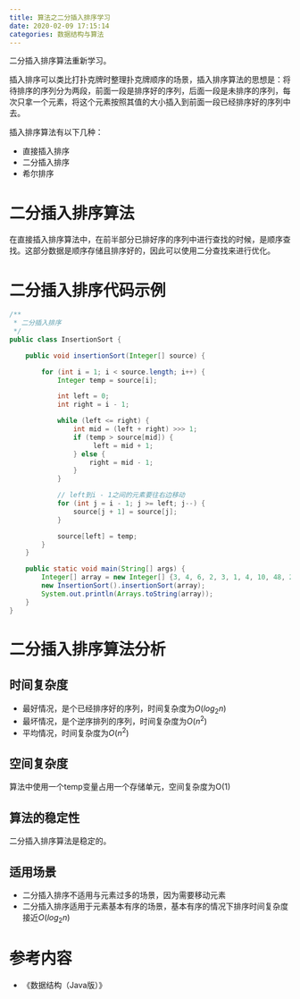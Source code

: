 ```yaml
---
title: 算法之二分插入排序学习
date: 2020-02-09 17:15:14
categories: 数据结构与算法
---
```


 二分插入排序算法重新学习。

<!--more-->


插入排序可以类比打扑克牌时整理扑克牌顺序的场景，插入排序算法的思想是：将待排序的序列分为两段，前面一段是排序好的序列，后面一段是未排序的序列，每次只拿一个元素，将这个元素按照其值的大小插入到前面一段已经排序好的序列中去。

插入排序算法有以下几种：

- 直接插入排序
- 二分插入排序
- 希尔排序

# 二分插入排序算法

在直接插入排序算法中，在前半部分已排好序的序列中进行查找的时候，是顺序查找。这部分数据是顺序存储且排序好的，因此可以使用二分查找来进行优化。

# 二分插入排序代码示例

```java
/**
 * 二分插入排序
 */
public class InsertionSort {

    public void insertionSort(Integer[] source) {

        for (int i = 1; i < source.length; i++) {
            Integer temp = source[i];

            int left = 0;
            int right = i - 1;

            while (left <= right) {
                int mid = (left + right) >>> 1;
                if (temp > source[mid]) {
                     left = mid + 1;
                } else {
                    right = mid - 1;
                }
            }

            // left到i - 1之间的元素要往右边移动
            for (int j = i - 1; j >= left; j--) {
                source[j + 1] = source[j];
            }

            source[left] = temp;
        }
    }

    public static void main(String[] args) {
        Integer[] array = new Integer[] {3, 4, 6, 2, 3, 1, 4, 10, 48, 2, 3, 12, 14};
        new InsertionSort().insertionSort(array);
        System.out.println(Arrays.toString(array));
    }
}
```

# 二分插入排序算法分析

## 时间复杂度

- 最好情况，是个已经排序好的序列，时间复杂度为$O(log_2n)$
- 最坏情况，是个逆序排列的序列，时间复杂度为$O(n^2)$
- 平均情况，时间复杂度为$O(n^2)$

## 空间复杂度

算法中使用一个temp变量占用一个存储单元，空间复杂度为O(1)

## 算法的稳定性

二分插入排序算法是稳定的。

## 适用场景

- 二分插入排序不适用与元素过多的场景，因为需要移动元素
- 二分插入排序适用于元素基本有序的场景，基本有序的情况下排序时间复杂度接近$O(log_2n)$

# 参考内容

- 《数据结构（Java版）》